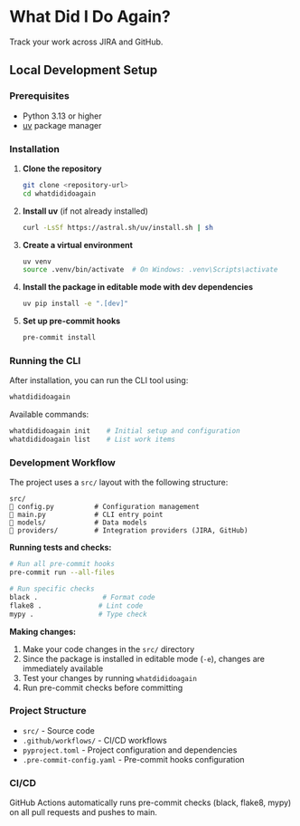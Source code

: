 # What Did I Do Again?

Track your work across JIRA and GitHub.

## Local Development Setup

### Prerequisites

- Python 3.13 or higher
- [uv](https://github.com/astral-sh/uv) package manager

### Installation

1. **Clone the repository**
   ```bash
   git clone <repository-url>
   cd whatdididoagain
   ```

2. **Install uv** (if not already installed)
   ```bash
   curl -LsSf https://astral.sh/uv/install.sh | sh
   ```

3. **Create a virtual environment**
   ```bash
   uv venv
   source .venv/bin/activate  # On Windows: .venv\Scripts\activate
   ```

4. **Install the package in editable mode with dev dependencies**
   ```bash
   uv pip install -e ".[dev]"
   ```

5. **Set up pre-commit hooks**
   ```bash
   pre-commit install
   ```

### Running the CLI

After installation, you can run the CLI tool using:

```bash
whatdididoagain
```

Available commands:
```bash
whatdididoagain init    # Initial setup and configuration
whatdididoagain list    # List work items
```

### Development Workflow

The project uses a `src/` layout with the following structure:
```
src/
   config.py          # Configuration management
   main.py            # CLI entry point
   models/            # Data models
   providers/         # Integration providers (JIRA, GitHub)
```

**Running tests and checks:**
```bash
# Run all pre-commit hooks
pre-commit run --all-files

# Run specific checks
black .                # Format code
flake8 .              # Lint code
mypy .                # Type check
```

**Making changes:**
1. Make your code changes in the `src/` directory
2. Since the package is installed in editable mode (`-e`), changes are immediately available
3. Test your changes by running `whatdididoagain`
4. Run pre-commit checks before committing

### Project Structure

- `src/` - Source code
- `.github/workflows/` - CI/CD workflows
- `pyproject.toml` - Project configuration and dependencies
- `.pre-commit-config.yaml` - Pre-commit hooks configuration

### CI/CD

GitHub Actions automatically runs pre-commit checks (black, flake8, mypy) on all pull requests and pushes to main.
